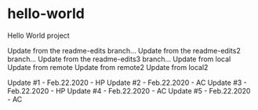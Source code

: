 # hello-world
Hello World project

Update from the readme-edits branch...
Update from the readme-edits2 branch...
Update from the readme-edits3 branch...
Update from local
Update from remote
Update from remote2
Update from local2

Update #1 - Feb.22.2020 - HP
Update #2 - Feb.22.2020 - AC
Update #3 - Feb.22.2020 - HP
Update #4 - Feb.22.2020 - AC
Update #5 - Feb.22.2020 - AC
